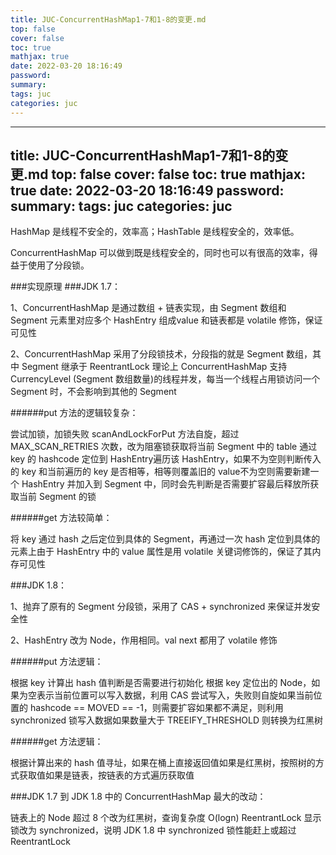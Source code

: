 ```yaml
---
title: JUC-ConcurrentHashMap1-7和1-8的变更.md
top: false
cover: false
toc: true
mathjax: true
date: 2022-03-20 18:16:49
password:
summary:
tags: juc
categories: juc
---
```

---
title: JUC-ConcurrentHashMap1-7和1-8的变更.md
top: false
cover: false
toc: true
mathjax: true
date: 2022-03-20 18:16:49
password:
summary:
tags: juc
categories: juc
---
HashMap 是线程不安全的，效率高；HashTable 是线程安全的，效率低。

ConcurrentHashMap 可以做到既是线程安全的，同时也可以有很高的效率，得益于使用了分段锁。

 

###实现原理
###JDK 1.7：

1、ConcurrentHashMap 是通过数组 + 链表实现，由 Segment 数组和 Segment 元素里对应多个 HashEntry 组成value 和链表都是 volatile 修饰，保证可见性

2、ConcurrentHashMap 采用了分段锁技术，分段指的就是 Segment 数组，其中 Segment 继承于 ReentrantLock
理论上 ConcurrentHashMap 支持 CurrencyLevel (Segment 数组数量)的线程并发，每当一个线程占用锁访问一个 Segment 时，不会影响到其他的 Segment
 

######put 方法的逻辑较复杂：

尝试加锁，加锁失败 scanAndLockForPut 方法自旋，超过 MAX_SCAN_RETRIES 次数，改为阻塞锁获取将当前 Segment 中的 table 通过 key 的 hashcode 定位到 HashEntry遍历该 HashEntry，如果不为空则判断传入的 key 和当前遍历的 key 是否相等，相等则覆盖旧的 value不为空则需要新建一个 HashEntry 并加入到 Segment 中，同时会先判断是否需要扩容最后释放所获取当前 Segment 的锁
 

######get 方法较简单：

将 key 通过 hash 之后定位到具体的 Segment，再通过一次 hash 定位到具体的元素上由于 HashEntry 中的 value 属性是用 volatile 关键词修饰的，保证了其内存可见性
 

###JDK 1.8：

1、抛弃了原有的 Segment 分段锁，采用了 CAS + synchronized 来保证并发安全性

2、HashEntry 改为 Node，作用相同。val next 都用了 volatile 修饰
 

######put 方法逻辑：

根据 key 计算出 hash 值判断是否需要进行初始化
根据 key 定位出的 Node，如果为空表示当前位置可以写入数据，利用 CAS 尝试写入，失败则自旋如果当前位置的 hashcode == MOVED == -1，则需要扩容如果都不满足，则利用 synchronized 锁写入数据如果数量大于 TREEIFY_THRESHOLD 则转换为红黑树
 

######get 方法逻辑：

根据计算出来的 hash 值寻址，如果在桶上直接返回值如果是红黑树，按照树的方式获取值如果是链表，按链表的方式遍历获取值
 

###JDK 1.7 到 JDK 1.8 中的 ConcurrentHashMap 最大的改动：

链表上的 Node 超过 8 个改为红黑树，查询复杂度 O(logn)
ReentrantLock 显示锁改为 synchronized，说明 JDK 1.8 中 synchronized 锁性能赶上或超过 ReentrantLock
